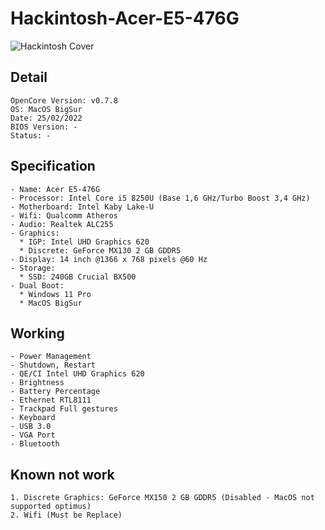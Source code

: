 # Hackintosh-Acer-E5-476G

![Hackintosh Cover](https://user-images.githubusercontent.com/30723613/56214257-bd0b5a00-6087-11e9-8fd4-b06ed47d5754.png)

## Detail
```
OpenCore Version: v0.7.8
OS: MacOS BigSur
Date: 25/02/2022
BIOS Version: -
Status: -
```

## Specification
```
- Name: Acer E5-476G
- Processor: Intel Core i5 8250U (Base 1,6 GHz/Turbo Boost 3,4 GHz)
- Motherboard: Intel Kaby Lake-U
- Wifi: Qualcomm Atheros
- Audio: Realtek ALC255
- Graphics: 
  * IGP: Intel UHD Graphics 620
  * Discrete: GeForce MX130 2 GB GDDR5
- Display: 14 inch @1366 x 768 pixels @60 Hz
- Storage:
  * SSD: 240GB Crucial BX500  
- Dual Boot:
  * Windows 11 Pro
  * MacOS BigSur
```

## Working
```
- Power Management
- Shutdown, Restart
- QE/CI Intel UHD Graphics 620
- Brightness
- Battery Percentage
- Ethernet RTL8111
- Trackpad Full gestures
- Keyboard
- USB 3.0
- VGA Port
- Bluetooth
```

## Known not work
```
1. Discrete Graphics: GeForce MX150 2 GB GDDR5 (Disabled - MacOS not supported optimus)
2. Wifi (Must be Replace)
```
